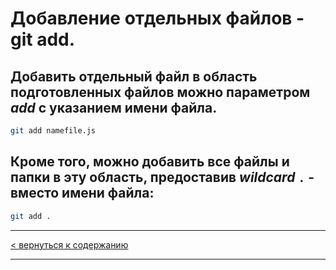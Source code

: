 # Добавление отдельных файлов - git add.

## Добавить отдельный файл в область подготовленных файлов можно параметром ***add*** с указанием имени файла.

```bash
git add namefile.js
```
## Кроме того, можно добавить все файлы и папки в эту область, предоставив ***wildcard*** ``` . ``` -  вместо имени файла:

```bash
git add .
```
---

[< вернуться к содержанию](./readme.md)

---
